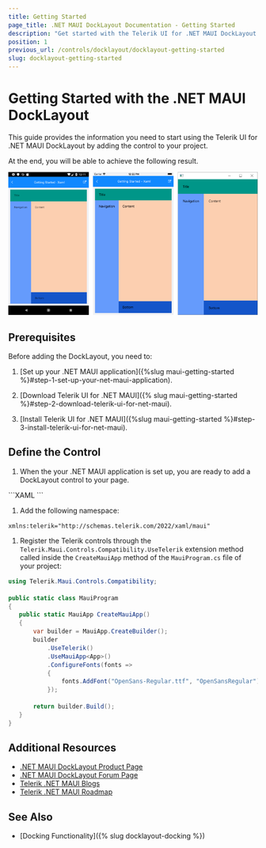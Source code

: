 ```yaml
---
title: Getting Started
page_title: .NET MAUI DockLayout Documentation - Getting Started
description: "Get started with the Telerik UI for .NET MAUI DockLayout and add the control to your .NET MAUI project."
position: 1
previous_url: /controls/docklayout/docklayout-getting-started
slug: docklayout-getting-started
---
```


# Getting Started with the .NET MAUI DockLayout

This guide provides the information you need to start using the Telerik UI for .NET MAUI DockLayout by adding the control to your project.

At the end, you will be able to achieve the following result.

![DockLayout Getting Staretd](images/docklayout_getting_started.png)

## Prerequisites

Before adding the DockLayout, you need to:

1. [Set up your .NET MAUI application]({%slug maui-getting-started %}#step-1-set-up-your-net-maui-application).

1. [Download Telerik UI for .NET MAUI]({% slug maui-getting-started %}#step-2-download-telerik-ui-for-net-maui).

1. [Install Telerik UI for .NET MAUI]({%slug maui-getting-started %}#step-3-install-telerik-ui-for-net-maui).

## Define the Control

1. When the your .NET MAUI application is set up, you are ready to add a DockLayout control to your page.

 <snippet id='docklayout-getting-started-xaml' />
 ```XAML
<telerik:RadDockLayout x:Name="dockLayout">
    <Grid HeightRequest="60"
          BackgroundColor="#009688"
          telerik:RadDockLayout.Dock="Top">
        <Label Margin="20" Text="Title"/>
    </Grid>
    <Grid BackgroundColor="#659BFC"
          telerik:RadDockLayout.Dock="Left">
        <Grid.ColumnDefinitions>
            <ColumnDefinition Width="Auto"/>
        </Grid.ColumnDefinitions>
        <Label Margin="20" Text="Navigation" />
    </Grid>
    <Grid BackgroundColor="#1455C9"
          telerik:RadDockLayout.Dock="Bottom">
        <Grid.RowDefinitions>
            <RowDefinition Height="Auto"/>
        </Grid.RowDefinitions>
        <Label Margin="20" Text="Bottom" />
    </Grid>
    <Grid  BackgroundColor="#FCCFB0">
        <Label Margin="20" Text="Content" />
    </Grid>
</telerik:RadDockLayout>
 ```

1. Add the following namespace:

 ```XAML
xmlns:telerik="http://schemas.telerik.com/2022/xaml/maui"
 ```

1. Register the Telerik controls through the `Telerik.Maui.Controls.Compatibility.UseTelerik` extension method called inside the `CreateMauiApp` method of the `MauiProgram.cs` file of your project:

 ```C#
 using Telerik.Maui.Controls.Compatibility;

 public static class MauiProgram
 {
	public static MauiApp CreateMauiApp()
	{
		var builder = MauiApp.CreateBuilder();
		builder
			.UseTelerik()
			.UseMauiApp<App>()
			.ConfigureFonts(fonts =>
			{
				fonts.AddFont("OpenSans-Regular.ttf", "OpenSansRegular");
			});

		return builder.Build();
	}
 }           
 ```

## Additional Resources

- [.NET MAUI DockLayout Product Page](https://www.telerik.com/maui-ui/docklayout)
- [.NET MAUI DockLayout Forum Page](https://www.telerik.com/forums/maui?tagId=1828)
- [Telerik .NET MAUI Blogs](https://www.telerik.com/blogs/mobile-net-maui)
- [Telerik .NET MAUI Roadmap](https://www.telerik.com/support/whats-new/maui-ui/roadmap)

## See Also

* [Docking Functionality]({% slug docklayout-docking %})
